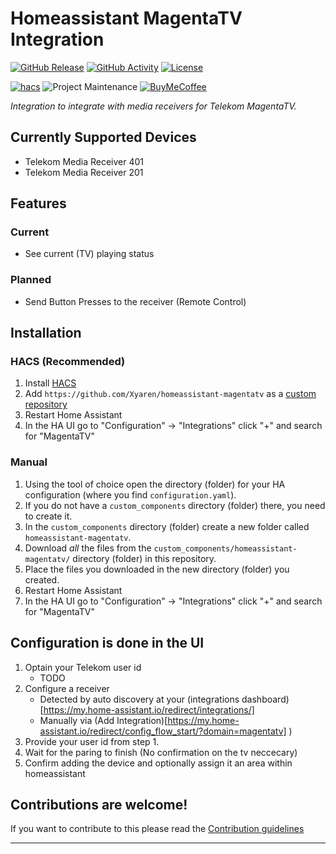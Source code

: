 # Homeassistant MagentaTV Integration

[![GitHub Release][releases-shield]][releases]
[![GitHub Activity][commits-shield]][commits]
[![License][license-shield]](LICENSE)

[![hacs][hacsbadge]][hacs]
![Project Maintenance][maintenance-shield]
[![BuyMeCoffee][buymecoffeebadge]][buymecoffee]

_Integration to integrate with media receivers for Telekom MagentaTV._

## Currently Supported Devices

- Telekom Media Receiver 401
- Telekom Media Receiver 201

## Features

### Current

- See current (TV) playing status

### Planned

- Send Button Presses to the receiver (Remote Control)

## Installation

### HACS (Recommended)

1. Install [HACS](https://hacs.xyz/)
1. Add `https://github.com/Xyaren/homeassistant-magentatv` as a [custom repository](https://hacs.xyz/docs/faq/custom_repositories)
1. Restart Home Assistant
1. In the HA UI go to "Configuration" -> "Integrations" click "+" and search for "MagentaTV"

### Manual

1. Using the tool of choice open the directory (folder) for your HA configuration (where you find `configuration.yaml`).
1. If you do not have a `custom_components` directory (folder) there, you need to create it.
1. In the `custom_components` directory (folder) create a new folder called `homeassistant-magentatv`.
1. Download _all_ the files from the `custom_components/homeassistant-magentatv/` directory (folder) in this repository.
1. Place the files you downloaded in the new directory (folder) you created.
1. Restart Home Assistant
1. In the HA UI go to "Configuration" -> "Integrations" click "+" and search for "MagentaTV"

## Configuration is done in the UI

1. Optain your Telekom user id
    - TODO
1. Configure a receiver
    - Detected by auto discovery at your (integrations dashboard)[https://my.home-assistant.io/redirect/integrations/]
    - Manually via (Add Integration)[https://my.home-assistant.io/redirect/config_flow_start/?domain=magentatv] )
1. Provide your user id from step 1.
1. Wait for the paring to finish (No confirmation on the tv neccecary)
1. Confirm adding the device and optionally assign it an area within homeassistant

<!---->

## Contributions are welcome!

If you want to contribute to this please read the [Contribution guidelines](CONTRIBUTING.md)

***

[homeassistant-magentatv]: https://github.com/xyaren/homeassistant-magentatv
[buymecoffee]: https://www.buymeacoffee.com/xyaren
[buymecoffeebadge]: https://img.shields.io/badge/🍕%20buy%20me%20a%20slice%20of%20pizza-donate-yellow.svg?style=for-the-badge
[commits-shield]: https://img.shields.io/github/commit-activity/y/xyaren/homeassistant-magentatv.svg?style=for-the-badge
[commits]: https://github.com/xyaren/homeassistant-magentatv/commits/main
[hacs]: https://github.com/hacs/integration
[hacsbadge]: https://img.shields.io/badge/HACS-Custom-41BDF5.svg?style=for-the-badge
[license-shield]: https://img.shields.io/github/license/xyaren/homeassistant-magentatv.svg?style=for-the-badge
[maintenance-shield]: https://img.shields.io/badge/maintainer-%40xyaren-blue.svg?style=for-the-badge
[releases-shield]: https://img.shields.io/github/release/xyaren/homeassistant-magentatv.svg?style=for-the-badge
[releases]: https://github.com/xyaren/homeassistant-magentatv/releases
